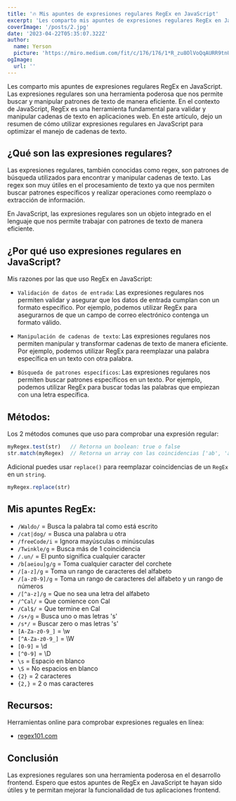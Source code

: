 ```yaml
---
title: '🔥 Mis apuntes de expresiones regulares RegEx en JavaScript'
excerpt: 'Les comparto mis apuntes de expresiones regulares RegEx en JavaScript.'
coverImage: '/posts/2.jpg'
date: '2023-04-22T05:35:07.322Z'
author:
  name: Yerson
  picture: 'https://miro.medium.com/fit/c/176/176/1*R_zu8OlVoQqAURR9tnUl8A.png'
ogImage:
  url: ''
---
```


Les comparto mis apuntes de expresiones regulares RegEx en JavaScript. Las expresiones regulares son una herramienta poderosa que nos permite buscar y manipular patrones de texto de manera eficiente. En el contexto de JavaScript, RegEx es una herramienta fundamental para validar y manipular cadenas de texto en aplicaciones web. En este artículo, dejo un resumen de cómo utilizar expresiones regulares en JavaScript para optimizar el manejo de cadenas de texto.

## ¿Qué son las expresiones regulares?
Las expresiones regulares, también conocidas como regex, son patrones de búsqueda utilizados para encontrar y manipular cadenas de texto. Las regex son muy útiles en el procesamiento de texto ya que nos permiten buscar patrones específicos y realizar operaciones como reemplazo o extracción de información.

En JavaScript, las expresiones regulares son un objeto integrado en el lenguaje que nos permite trabajar con patrones de texto de manera eficiente.

## ¿Por qué uso expresiones regulares en JavaScript?
Mis razones por las que uso RegEx en JavaScript:

* `Validación de datos de entrada`: Las expresiones regulares nos permiten validar y asegurar que los datos de entrada cumplan con un formato específico. Por ejemplo, podemos utilizar RegEx para asegurarnos de que un campo de correo electrónico contenga un formato válido.

* `Manipulación de cadenas de texto`: Las expresiones regulares nos permiten manipular y transformar cadenas de texto de manera eficiente. Por ejemplo, podemos utilizar RegEx para reemplazar una palabra específica en un texto con otra palabra.

* `Búsqueda de patrones específicos`: Las expresiones regulares nos permiten buscar patrones específicos en un texto. Por ejemplo, podemos utilizar RegEx para buscar todas las palabras que empiezan con una letra específica.

##  Métodos:
Los 2 métodos comunes que uso para comprobar una expresión regular:

```js
myRegex.test(str)   // Retorna un boolean: true o false
str.match(myRegex)  // Retorna un array con las coincidencias ['ab', 'ac']
```

Adicional puedes usar `replace()` para reemplazar coincidencias de un `RegEx` en un `string`.

```js
myRegex.replace(str)
```

## Mis apuntes RegEx:
* `/Waldo/` = Busca la palabra tal como está escrito
* `/cat|dog/` = Busca una palabra u otra
* `/freeCode/i` = Ignora mayúsculas o minúsculas
* `/Twinkle/g` = Busca más de 1 coincidencia
* `/.un/` = El punto significa cualquier caracter
* `/b[aeiou]g/g` = Toma cualquier caracter del corchete
* `/[a-z]/g` = Toma un rango de caracteres del alfabeto
* `/[a-z0-9]/g` = Toma un rango de caracteres del alfabeto y un rango de números
* `/[^a-z]/g` = Que no sea una letra del alfabeto
* `/^Cal/` = Que comience con Cal
* `/Cal$/` = Que termine en Cal
* `/s+/g` = Busca uno o mas letras 's'
* `/s*/` = Buscar zero o mas letras 's'
* `[A-Za-z0-9_]` = \w
* `[^A-Za-z0-9_]` = \W
* `[0-9]` = \d
* `[^0-9]` = \D
* `\s` = Espacio en blanco
* `\S` = No espacios en blanco
* `{2}` = 2 caracteres
* `{2,}` = 2 o mas caracteres

## Recursos:
Herramientas online para comprobar expresiones reguales en línea:

* [regex101.com](https://regex101.com/)

## Conclusión

Las expresiones regulares son una herramienta poderosa en el desarrollo frontend. Espero que estos apuntes de RegEx en JavaScript te hayan sido útiles y te permitan mejorar la funcionalidad de tus aplicaciones frontend.
